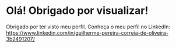 # Olá! Obrigado por visualizar!

Obrigado por ter visto meu perfil. Conheça o meu perfil no LinkedIn: 
https://www.linkedin.com/in/guilherme-pereira-correia-de-oliveira-3b2491207/